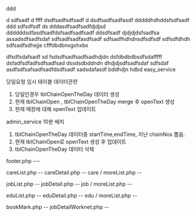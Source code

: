 ddd

d
sdfsadf
d
ffff
dsdfsadfsdfsadf
d
dsdfsadfsadfasdf
dddddhdhddsfsdfsadf
ddd
sdfsdfsdf
ds
dddasdfsadfsadfdjdjsd
ddddddsdfasdfsadfdsfsadfsadfsadf
ddsdfsadf
djdjdjdsfsadfsa
assadsdfsadfsdaf
sdfsadfsadfasdfsadf
sdfsadfhdhdnsdfsdfsdf
sdfsdfdhdh
sdfsadfsdhejje
cfffdbdbnxgxhxbx

dfsdfsdafsadf
sd
fsdsdfsadfsadfsadhdjdn
dsfdbdbdbsdfsdafffff
dsfadfsdfadfsdfsadfsad
dssdsdbddndn
dhdjdjsdfsadfsdaf
sdfsdaf
asdfsdfsafsadfsadfdsdfsadf
sadsdafasdf
bddhdjn
hdbd
easy_service


당일요청 임시 테이블 데이터관련
1. 당일인경우 tblChainOpenTheDay 데이터 생성
2. 현재 tblChainOpen , tblChainOpenTheDay merge 후 openText 생성
3. 현재 매장에 대해 openText 업데이트

admin_service
10분 배치
1. tblChainOpenTheDay 데이터중 startTime,endTime, 지난 chainNos 뽑음.
2. 현재 tblChainOpen로 openText 생성 후 업데이트
2. tblChainOpenTheDay 데이터 삭제


footer.php ---

careList.php --
careDetail.php --
care / moreList.php --

jobList.php --
jobDetail.php --
job / moreList.php --

eduList.php --
eduDetail.php --
edu / moreList.php --

bookMark.php --
jobDetailWorknet.php --
